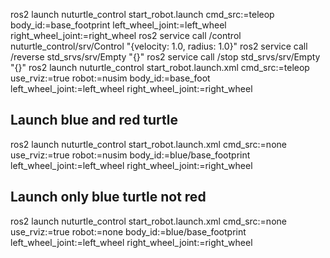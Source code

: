 ros2 launch nuturtle_control start_robot.launch cmd_src:=teleop body_id:=base_footprint left_wheel_joint:=left_wheel right_wheel_joint:=right_wheel
ros2 service call /control nuturtle_control/srv/Control "{velocity: 1.0, radius: 1.0}"
ros2 service call /reverse std_srvs/srv/Empty "{}"
ros2 service call /stop std_srvs/srv/Empty "{}"
ros2 launch nuturtle_control start_robot.launch.xml cmd_src:=teleop use_rviz:=true robot:=nusim body_id:=base_foot left_wheel_joint:=left_wheel right_wheel_joint:=right_wheel


## Launch blue and red turtle
ros2 launch nuturtle_control start_robot.launch.xml cmd_src:=none use_rviz:=true robot:=nusim body_id:=blue/base_footprint left_wheel_joint:=left_wheel right_wheel_joint:=right_wheel

## Launch only blue turtle not red
ros2 launch nuturtle_control start_robot.launch.xml cmd_src:=none use_rviz:=true robot:=none body_id:=blue/base_footprint left_wheel_joint:=left_wheel right_wheel_joint:=right_wheel

